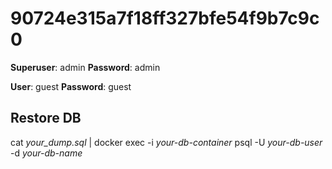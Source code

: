 # 90724e315a7f18ff327bfe54f9b7c9c0

**Superuser**: admin
**Password**: admin

**User**: guest
**Password**: guest

## Restore DB  
cat *your_dump.sql* | docker exec -i *your-db-container* psql -U *your-db-user* -d *your-db-name*